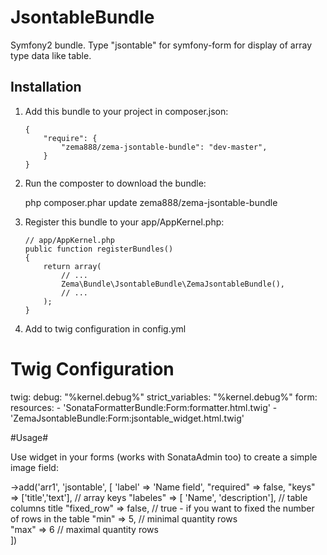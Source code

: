 JsontableBundle
===============

Symfony2 bundle. Type "jsontable" for symfony-form for display of array type data like table.

Installation
------------

1. Add this bundle to your project in composer.json:

	```
    {
        "require": {
            "zema888/zema-jsontable-bundle": "dev-master",
        }
    }
    ```
    
2. Run the composter to download the bundle:

    php composer.phar update zema888/zema-jsontable-bundle
    
3. Register this bundle to your app/AppKernel.php:

    ```
    // app/AppKernel.php
    public function registerBundles()
    {
        return array(
            // ...
            Zema\Bundle\JsontableBundle\ZemaJsontableBundle(),
            // ...
        );
    }
4. Add to twig configuration in config.yml

# Twig Configuration
twig:
    debug:            "%kernel.debug%"
    strict_variables: "%kernel.debug%"
    form:
        resources:
            - 'SonataFormatterBundle:Form:formatter.html.twig'
            - 'ZemaJsontableBundle:Form:jsontable_widget.html.twig'
    
#Usage#

Use widget in your forms (works with SonataAdmin too) to create a simple image field:

->add('arr1', 'jsontable', [
        'label' => 'Name field',
        "required" => false,
        "keys" => ['title','text'],             // array keys 
        "labeles" => [ 'Name', 'description'],  // table columns title
        "fixed_row" => false,                   // true - if you want to fixed the number of rows in the table
        "min" => 5,                             // minimal quantity rows         
        "max" => 6                              // maximal quantity rows    
    ])